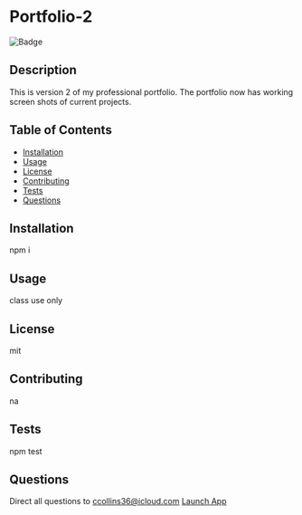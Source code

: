 # Portfolio-2

  ![Badge](https://img.shields.io/badge/License-mit-RED)

## Description
 This is version 2 of my professional portfolio. The portfolio now has working screen shots of current projects.
 ## Table of Contents

 * [Installation](#installation)
 * [Usage](#usage)
 * [License](#license)
 * [Contributing](contributing)
 * [Tests](tests)
 * [Questions](questions)

 ## Installation
 npm i
 ## Usage
 class use only
 ## License
 mit
 ## Contributing
 na
 ## Tests
 npm test
 ## Questions
 Direct all questions to ccollins36@icloud.com
 [Launch App](https://ccollins1975.github.io/Portfolio-2/)
 

 
